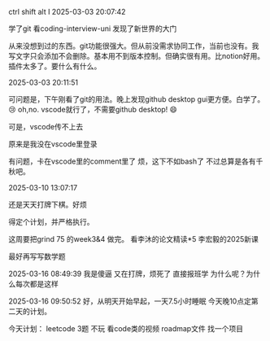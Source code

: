  ctrl shift alt I 
2025-03-03 20:07:42

学了git 看coding-interview-uni
发现了新世界的大门

从来没想到过的东西。git功能很强大。但从前没需求协同工作，当前也没有。我写文字只会添加不会删除。基本用不到版本控制。但确实很有用。比notion好用。插件太多了。要什么有什么。

2025-03-03 20:11:51

可问题是，下午刚看了git的用法。晚上发现github desktop gui更方便。白学了。 😢
oh,no. vscode就行了，不需要github desktop! 😄

可是，vscode传不上去

原来是我没在vscode里登录

有问题，卡在vscode里的comment里了
烦，这下不如bash了
不过总算是各有千秋吧。

2025-03-10 13:07:17


还是天天打牌下棋。好烦

得定个计划，并严格执行。

这周要把grind 75 的week3&4 做完。
看李沐的论文精读*5
李宏毅的2025新课

最好再写写数学题

2025-03-16 08:49:39
我是傻逼
又在打牌，烦死了
直接报班学
为什么呢？为什么每次都是这样

2025-03-16 09:50:52
好，从明天开始早起，一天7.5小时睡眠
今天晚10点定第二天的计划。

今天计划：
leetcode 3题
不玩
看code类的视频
roadmap文件
找一个项目 
